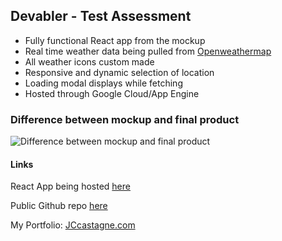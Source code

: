 ## Devabler - Test Assessment

- Fully functional React app from the mockup
- Real time weather data being pulled from [Openweathermap](https://openweathermap.org/)
- All weather icons custom made
- Responsive and dynamic selection of location
- Loading modal displays while fetching
- Hosted through Google Cloud/App Engine

### Difference between mockup and final product

![Difference between mockup and final product](https://i.imgur.com/PCThxBX.png)


#### Links

React App being hosted [here](https://imposing-pager-366918.ue.r.appspot.com)

Public Github repo [here](https://github.com/JCcastagne/weather-test/edit/main/)

My Portfolio: [JCcastagne.com](https://JCcastagne.com)

